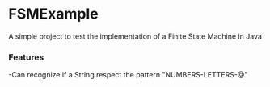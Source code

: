 # FSMExample
A simple project to test the implementation of a Finite State Machine in Java

### Features

-Can recognize if a String respect the pattern "NUMBERS-LETTERS-@"

